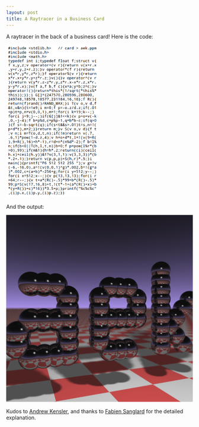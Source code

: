 ```yaml
---
layout: post
title: A Raytracer in a Business Card
---
```


<p>
A raytracer in the back of a business card! Here is the code:
</p>

<img src="/images/raytracer-1.png"
  alt="Raytracer code"/>

<p>
And the output:
</p>

<img src="/images/raytracer-2.png"
  alt="Raytracer output"/>

<p>
Kudos to <a href="http://www.cs.utah.edu/~aek/">Andrew Kensler</a>,
and thanks to
<a href="http://fabiensanglard.net/rayTracing_back_of_business_card/index.php">
  Fabien Sanglard</a> for the detailed explanation.
</p>
